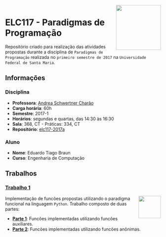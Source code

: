 <img src="https://upload.wikimedia.org/wikipedia/commons/thumb/2/23/Brasao_UFSM_Color_300dpi.jpg/220px-Brasao_UFSM_Color_300dpi.jpg" height="145px" align="right">

# ELC117 - Paradigmas de Programação
Repositório criado para realização das atividades propostas durante a disciplina de `Paradigmas de Programação` realizada no `primeiro semestre de 2017` na `Universidade Federal de Santa Maria`.

## Informações
### Disciplina
* **Professora**: [Andrea Schwertner Charão](http://www.inf.ufsm.br/~andrea)  
* **Carga horária**: 60h
* **Semestre**: 2017-1
* **Horários**: segundas e quartas, das 14:30 às 16:30
* **Sala**: 368, CT - Práticas: 334, CT
* **Repositório**: [elc117-2017a](https://github.com/AndreaInfUFSM/elc117-2017a)

### Aluno
* **Nome**: Eduardo Tiago Braun
* **Curso**: Engenharia de Computação

## Trabalhos
### [Trabalho 1](t1/)

<img src="https://upload.wikimedia.org/wikipedia/commons/thumb/f/f8/Python_logo_and_wordmark.svg/260px-Python_logo_and_wordmark.svg.png" height="72px" align="right">

Implementação de funcões propostas utilizando o paradigma funcional na linguagem `Python`. Trabalho composto de duas partes:
* [**Parte 1**](t1/t1parte1.py): Funcões implementadas utilizando funcões auxiliares.
* [**Parte 2**](t1/t1parte2.py): Funcões implementadas utilizando funcões anônimas.
